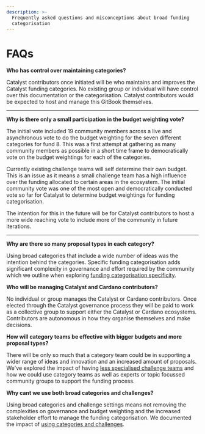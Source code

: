 ```yaml
---
description: >-
  Frequently asked questions and misconceptions about broad funding
  categorisation
---
```


# FAQs

**Who has control over maintaining categories?**&#x20;

Catalyst contributors once initiated will be who maintains and improves the Catalyst funding categories. No existing group or individual will have control over this documentation or the categorisation. Catalyst contributors would be expected to host and manage this GitBook themselves.

****

**Why is there only a small participation in the budget weighting vote?**

The initial vote included 19 community members across a live and asynchronous vote to do the budget weighting for the seven different categories for fund 8. This was a first attempt at gathering as many community members as possible in a short time frame to democratically vote on the budget weightings for each of the categories.

Currently existing challenge teams will self determine their own budget. This is an issue as it means a small challenge team has a high influence over the funding allocated to certain areas in the ecosystem. The initial community vote was one of the most open and democratically conducted vote so far for Catalyst to determine budget weightings for funding categorisation.

The intention for this in the future will be for Catalyst contributors to host a more wide reaching vote to include more of the community in future iterations.

****

**Why are there so many proposal types in each category?**

Using broad categories that include a wide number of ideas was the intention behind the categories. Specific funding categorisation adds significant complexity in governance and effort required by the community which we outline when exploring [funding categorisation specificity](../../analysis/funding-categorisation-specificity.md).



**Who will be managing Catalyst and Cardano contributors?**

No individual or group manages the Catalyst or Cardano contributors. Once elected through the Catalyst governance process they will be paid to work as a collective group to support either the Catalyst or Cardano ecosystems. Contributors are autonomous in how they organise themselves and make decisions.&#x20;



**How will category teams be effective with bigger budgets and more proposal types?**

There will be only so much that a category team could be in supporting a wider range of ideas and innovation and an increased amount of proposals. We've explored the impact of having [less specialised challenge teams](../concerns-and-solutions/less-specialised-challenge-teams.md) and how we could use category teams as well as experts or topic focussed community groups to support the funding process.



**Why cant we use both broad categories and challenges?**

Using broad categories and challenge settings means not removing the complexities on governance and budget weighting and the increased stakeholder effort to manage the funding categorisation. We documented the impact of [using categories and challenges](using-categories-and-challenges.md).
